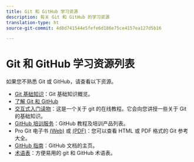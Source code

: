 ```yaml
---
title: Git 和 GitHub 学习资源
description: 有关 Git 和 GitHub 的学习资源
translation-type: ht
source-git-commit: 4d8d741544e5fefe6d186e75ce4157ea127d5b16

---
```



# Git 和 GitHub 学习资源列表

如果您不熟悉 Git 或 GitHub，请查看以下资源。

- [Git 基础知识](https://git-scm.com/book/en/v2/Getting-Started-Git-Basics)：Git 基础知识概览。
- [了解 Git 和 GitHub](https://help.github.com/articles/good-resources-for-learning-git-and-github/)
- [交互式入门读物](https://try.github.io/)：这是一个关于 git 的在线教程。它会向您讲授一些关于 Git 的基础知识。
- [GitHub 培训服务](https://services.github.com/training/)：GitHub 教程及培训产品列表。
- Pro Git 电子书 [(Web)](https://git-scm.com/book/en/v2) 或 [(PDF)](https://progit2.s3.amazonaws.com/en/2016-03-22-f3531/progit-en.1084.pdf)：您可以查看 HTML 或 PDF 格式的 Git 参考大全。
- [GitHub 指南](https://guides.github.com/)：GitHub 文档的主页。
- [术语表](https://help.github.com/articles/github-glossary)：方便易用的 git 和 GitHub 术语表。
